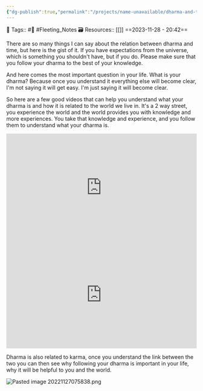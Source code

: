 ```yaml
---
{"dg-publish":true,"permalink":"/projects/name-unavailable/dharma-and-time/","dgPassFrontmatter":true,"noteIcon":"1","created":"2023-11-28T20:42:10.493+05:30","updated":"2023-12-21T16:57:23.806+05:30"}
---
```


🧶 Tags:: #🌱 #Fleeting_Notes 
🗃 Resources:: [[]]
==2023-11-28 - 20:42==

There are so many things I can say about the relation between dharma and time, but here is the gist of it. If you have expectations from the universe, which is something you shouldn't have, but if you do. Please make sure that you follow your dharma to the best of your knowledge.

And here comes the most important question in your life. What is your dharma? Because once you understand it everything else will become clear, I'm not saying it will get easy. I'm just saying it will become clear.

So here are a few good videos that can help you understand what your dharma is and how it is related to the world we live in. It's a 2 way street, you experience the world and the world provides you with knowledge and more experiences. You take that knowledge and experience, and you follow them to understand what your dharma is.

<div style="position: relative; padding-bottom: 56.25%; /* 16:9 aspect ratio */">
  <iframe
    src="https://www.youtube.com/embed/45pybsbsvLQ"
    style="position: absolute; top: 0; left: 0; width: 100%; height: 100%;"
    allow="autoplay; fullscreen"
    frameborder="0"
    scrolling="no"
  ></iframe>
</div>

<div style="position: relative; padding-bottom: 56.25%; /* 16:9 aspect ratio */">
  <iframe
    src="https://www.youtube.com/embed/fe6ZYTfWRik"
    style="position: absolute; top: 0; left: 0; width: 100%; height: 100%;"
    allow="autoplay; fullscreen"
    frameborder="0"
    scrolling="no"
  ></iframe>
</div>

Dharma is also related to karma, once you understand the link between the two you can then see why following your dharma is important in your life, why it will be helpful to you and the world.

![Pasted image 20221127075838.png](/img/user/Resources/%F0%9F%93%81%20Files/%F0%9F%93%B8Images/Pasted%20image%2020221127075838.png)